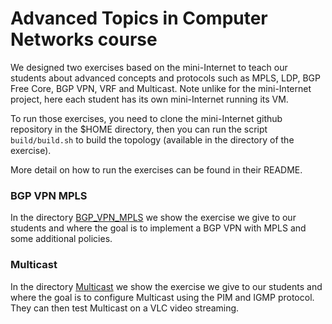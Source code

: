 # Advanced Topics in Computer Networks course

We designed two exercises based on the mini-Internet to teach our students about advanced concepts and protocols such as MPLS, LDP, BGP Free Core, BGP VPN, VRF and Multicast.
Note unlike for the mini-Internet project, here each student has its own mini-Internet running its VM. 

To run those exercises, you need to clone the mini-Internet github repository in the $HOME directory, then you can run the script `build/build.sh` to build the topology (available in the directory of the exercise).

More detail on how to run the exercises can be found in their README.

### BGP VPN MPLS

In the directory [BGP_VPN_MPLS](BGP_VPN_MPLS) we show the exercise we give to our students and where the goal is to implement a BGP VPN with MPLS and some additional policies. 

### Multicast

In the directory [Multicast](Multicast) we show the exercise we give to our students and where the goal is to configure Multicast using the PIM and IGMP protocol. They can then test Multicast on a VLC video streaming.
